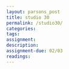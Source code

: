 ```yaml
---  
layout: parsons_post  
title: studio 30 
permalink: /studio30/  
categories:   
tags:  
assignment: 
description: 
assignment-due: 02/03
readings: 
---  
```

